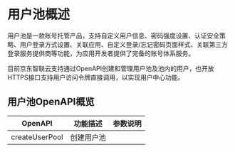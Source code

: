 # 用户池概述

用户池是一款账号托管产品，支持自定义用户信息、密码强度设置、认证安全策略、用户登录方式设置、关联应用、自定义登录/忘记密码页面样式、关联第三方登录服务提供商等功能，为应用开发者提供了完备的账号体系服务。

目前京东智联云支持通过OpenAPI创建和管理用户池及池内的用户，也开放HTTPS接口支持用户访问令牌直接调用，以实现用户中心功能。

## 用户池OpenAPI概览

| OpenAPI | 功能描述 | 参数说明 |
| ------- | ------- | -------- |
| createUserPool | 创建用户池 |  | a | b ||---|---||AAA|BBB|   |

